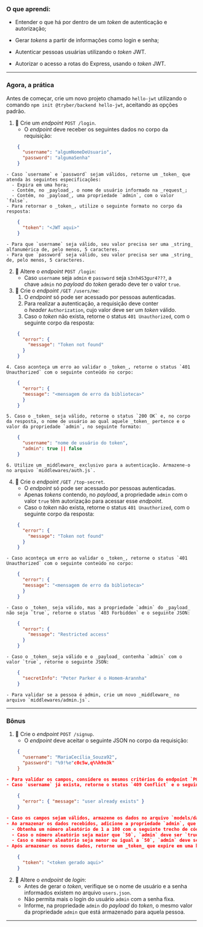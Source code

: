 ### O que aprendi:

- Entender o que há por dentro de um *token* de autenticação e autorização;

- Gerar *tokens* a partir de informações como login e senha;

- Autenticar pessoas usuárias utilizando o *token* JWT.

- Autorizar o acesso a rotas do Express, usando o *token* JWT.

---

### Agora, a prática

Antes de começar, crie um novo projeto chamado `hello-jwt` utilizando o comando `npm init @tryber/backend hello-jwt`, aceitando as opções padrão.

1. 🚀 Crie um *endpoint* `POST /login`.
   - O *endpoint* deve receber os seguintes dados no corpo da requisição:



```json
    {
      "username": "algumNomeDeUsuario",
      "password": "algumaSenha"
    }
```



```
- Caso `username` e `password` sejam válidos, retorne um _token_ que atenda às seguintes especificações:
  - Expira em uma hora;
  - Contém, no _payload_, o nome de usuário informado na _request_;
  - Contém, no _payload_, uma propriedade `admin`, com o valor `false`.
- Para retornar o _token_, utilize o seguinte formato no corpo da resposta:
```



```json
    {
      "token": "<JWT aqui>"
    }
```



```
- Para que `username` seja válido, seu valor precisa ser uma _string_ alfanumérica de, pelo menos, 5 caracteres.
- Para que `password` seja válido, seu valor precisa ser uma _string_ de, pelo menos, 5 caracteres.
```

2. 🚀 Altere o *endpoint* `POST /login`:
   - Caso `username` seja `admin` e `password` seja `s3nh4S3gur4???`, a chave `admin` no *payload* do *token* gerado deve ter o valor `true`.
3. 🚀 Crie o *endpoint* `/GET /users/me`:
   1. O *endpoint* só pode ser acessado por pessoas autenticadas.
   2. Para realizar a autenticação, a requisição deve conter o *header* `Authorization`, cujo valor deve ser um *token* válido.
   3. Caso o *token* não exista, retorne o status `401 Unauthorized`, com o seguinte corpo da resposta:



```json
    {
      "error": {
        "message": "Token not found"
      }
    }
```



```
4. Caso aconteça um erro ao validar o _token_, retorne o status `401 Unauthorized` com o seguinte conteúdo no corpo:
```



```json
    {
      "error": {
      "message": "<mensagem de erro da biblioteca>"
      }
    }
```



```
5. Caso o _token_ seja válido, retorne o status `200 OK` e, no corpo da resposta, o nome de usuário ao qual aquele _token_ pertence e o valor da propriedade `admin`, no seguinte formato:
```



```json
    {
      "username": "nome de usuário do token",
      "admin": true || false
    }
```



```
6. Utilize um _middleware_ exclusivo para a autenticação. Armazene-o no arquivo `middlewares/auth.js`.
```

4. 🚀 Crie o *endpoint* `/GET /top-secret`.
   - O *endpoint* só pode ser acessado por pessoas autenticadas.
   - Apenas *tokens* contendo, no *payload*, a propriedade `admin` com o valor `true` têm autorização para acessar esse *endpoint*.
   - Caso o *token* não exista, retorne o status `401 Unauthorized`, com o seguinte corpo da resposta:



```json
    {
      "error": {
        "message": "Token not found"
      }
    }
```



```
- Caso aconteça um erro ao validar o _token_, retorne o status `401 Unauthorized` com o seguinte conteúdo no corpo:
```



```json
    {
      "error": {
      "message": "<mensagem de erro da biblioteca>"
      }
    }
```



```
- Caso o _token_ seja válido, mas a propriedade `admin` do _payload_ não seja `true`, retorne o status `403 Forbidden` e o seguinte JSON:
```



```json
    {
      "error": {
        "message": "Restricted access"
      }
    }
```



```
- Caso o _token_ seja válido e o _payload_ contenha `admin` com o valor `true`, retorne o seguinte JSON:
```



```json
    {
      "secretInfo": "Peter Parker é o Homem-Arannha"
    }
```



```
- Para validar se a pessoa é admin, crie um novo _middleware_ no arquivo `middlewares/admin.js`.
```

---

### Bônus

1. 🚀 Crie o *endpoint* `POST /signup`.
   - O *endpoint* deve aceitar o seguinte JSON no corpo da requisição:



```json
    {
      "username": "MariaCecília_Souza92",
      "password": "%9!%e"c0c5w,q%%h9n3k"
    }
```

```json
- Para validar os campos, considere os mesmos critérios do endpoint `POST /login`.
- Caso `username` já exista, retorne o status `409 Conflict` e o seguinte JSON:
```

```json
    {
      "error": { "message": "user already exists" }
    }
```

```json
- Caso os campos sejam válidos, armazene os dados no arquivo `models/data/users.json`.
- Ao armazenar os dados recebidos, adicione a propriedade `admin`, que terá seu valor determinado da seguinte forma:
  - Obtenha um número aleatório de 1 a 100 com o seguinte trecho de código:  `Math.floor(Math.random() * 100)`;
  - Caso o número aleatório seja maior que `50`, `admin` deve ser `true`;
  - Caso o número aleatório seja menor ou igual a `50`, `admin` deve ser `false`.
- Após armazenar os novos dados, retorne um _token_ que expire em uma hora e contenha `username` e `admin` no _payload_. Utilize o seguinte formato na resposta:
```

```json
    {
      "token": "<token gerado aqui>"
    }
```

2. 🚀 Altere o *endpoint* de *login*:
   - Antes de gerar o *token*, verifique se o nome de usuário e a senha informados existem no arquivo `users.json`.
   - Não permita mais o login do usuário `admin` com a senha fixa.
   - Informe, na propriedade `admin` do *payload* do *token*, o mesmo valor da propriedade `admin` que está armazenado para aquela pessoa.

---
